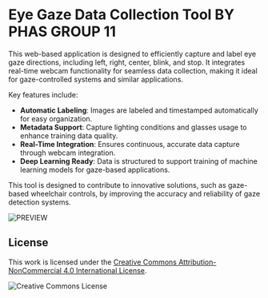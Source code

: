 # Eye Gaze Data Collection Tool BY PHAS GROUP 11

This web-based application is designed to efficiently capture and label eye gaze directions, including left, right, center, blink, and stop. It integrates real-time webcam functionality for seamless data collection, making it ideal for gaze-controlled systems and similar applications.

Key features include:  
- **Automatic Labeling**: Images are labeled and timestamped automatically for easy organization.  
- **Metadata Support**: Capture lighting conditions and glasses usage to enhance training data quality.  
- **Real-Time Integration**: Ensures continuous, accurate data capture through webcam integration.  
- **Deep Learning Ready**: Data is structured to support training of machine learning models for gaze-based applications.

This tool is designed to contribute to innovative solutions, such as gaze-based wheelchair controls, by improving the accuracy and reliability of gaze detection systems.

![PREVIEW](https://github.com/user-attachments/assets/06b94548-86eb-4b95-9e75-3c4e68bee7bf)

## License

This work is licensed under the [Creative Commons Attribution-NonCommercial 4.0 International License](http://creativecommons.org/licenses/by-nc/4.0/).

![Creative Commons License](https://i.creativecommons.org/l/by-nc/4.0/88x31.png)
